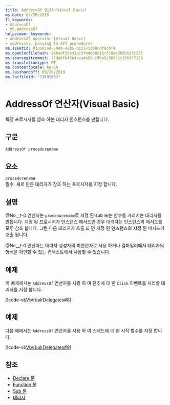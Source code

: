 ```yaml
---
title: AddressOf 연산자(Visual Basic)
ms.date: 07/20/2015
f1_keywords:
- AddressOf
- vb.AddressOf
helpviewer_keywords:
- AddressOf operator [Visual Basic]
- addresses, passing to API procedures
ms.assetid: 8105a59d-60d8-4ab5-b221-5899cdfacbf4
ms.openlocfilehash: 2ebadf5ded1a23fe46b8e16cf18ae265b5d3c255
ms.sourcegitcommit: 35da8fb45b4cca4e59cc99a5c56262c356977159
ms.translationtype: MT
ms.contentlocale: ko-KR
ms.lasthandoff: 09/28/2019
ms.locfileid: "71591663"
---
```

# <a name="addressof-operator-visual-basic"></a>AddressOf 연산자(Visual Basic)
특정 프로시저를 참조 하는 대리자 인스턴스를 만듭니다.  
  
## <a name="syntax"></a>구문  
  
```vb  
AddressOf procedurename  
```  
  
## <a name="parts"></a>요소  
 `procedurename`  
 필수. 새로 만든 대리자가 참조 하는 프로시저를 지정 합니다.  
  
## <a name="remarks"></a>설명  
 @No__t-0 연산자는 `procedurename`로 지정 된 sub 또는 함수를 가리키는 대리자를 만듭니다. 지정 된 프로시저가 인스턴스 메서드인 경우 대리자는 인스턴스와 메서드를 모두 참조 합니다. 그런 다음 대리자가 호출 되 면 지정 된 인스턴스의 지정 된 메서드가 호출 됩니다.  
  
 @No__t-0 연산자는 대리자 생성자의 피연산자로 사용 하거나 컴파일러에서 대리자의 형식을 확인할 수 있는 컨텍스트에서 사용할 수 있습니다.  
  
## <a name="example"></a>예제  
 이 예제에서는 `AddressOf` 연산자를 사용 하 여 단추에 대 한 `Click` 이벤트를 처리할 대리자를 지정 합니다.  
  
 [!code-vb[VbVbalrDelegates#8](~/samples/snippets/visualbasic/VS_Snippets_VBCSharp/VbVbalrDelegates/VB/Class1.vb#8)]  
  
## <a name="example"></a>예제  
 다음 예에서는 `AddressOf` 연산자를 사용 하 여 스레드에 대 한 시작 함수를 지정 합니다.  
  
 [!code-vb[VbVbalrDelegates#9](~/samples/snippets/visualbasic/VS_Snippets_VBCSharp/VbVbalrDelegates/VB/Class1.vb#9)]  
  
## <a name="see-also"></a>참조

- [Declare 문](../../../visual-basic/language-reference/statements/declare-statement.md)
- [Function 문](../../../visual-basic/language-reference/statements/function-statement.md)
- [Sub 문](../../../visual-basic/language-reference/statements/sub-statement.md)
- [대리자](../../../visual-basic/programming-guide/language-features/delegates/index.md)
